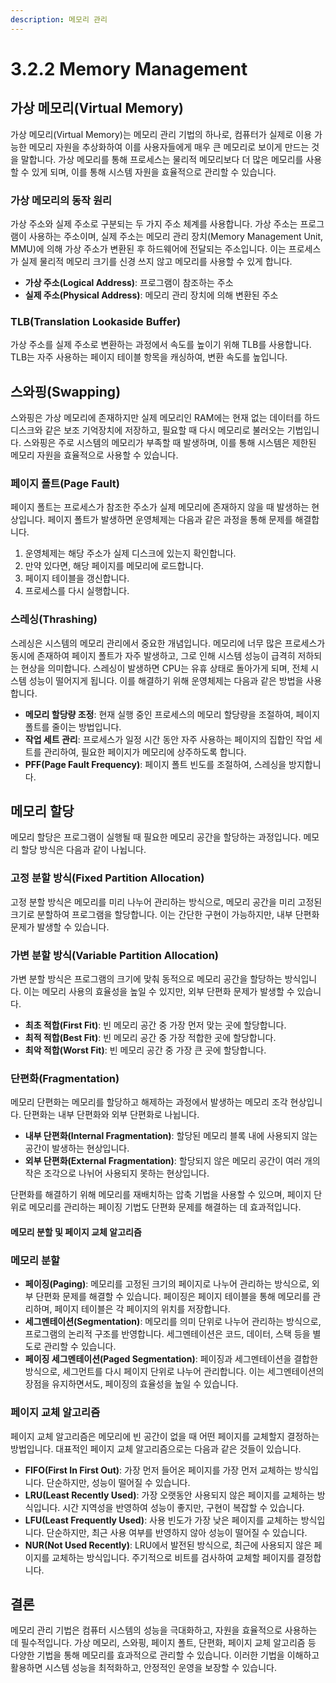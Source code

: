 ```yaml
---
description: 메모리 관리
---
```


# 3.2.2 Memory Management

## 가상 메모리(Virtual Memory)

가상 메모리(Virtual Memory)는 메모리 관리 기법의 하나로, 컴퓨터가 실제로 이용 가능한 메모리 자원을 추상화하여 이를 사용자들에게 매우 큰 메모리로 보이게 만드는 것을 말합니다. 가상 메모리를 통해 프로세스는 물리적 메모리보다 더 많은 메모리를 사용할 수 있게 되며, 이를 통해 시스템 자원을 효율적으로 관리할 수 있습니다.

### **가상 메모리의 동작 원리**

가상 주소와 실제 주소로 구분되는 두 가지 주소 체계를 사용합니다. 가상 주소는 프로그램이 사용하는 주소이며, 실제 주소는 메모리 관리 장치(Memory Management Unit, MMU)에 의해 가상 주소가 변환된 후 하드웨어에 전달되는 주소입니다. 이는 프로세스가 실제 물리적 메모리 크기를 신경 쓰지 않고 메모리를 사용할 수 있게 합니다.

* **가상 주소(Logical Address)**: 프로그램이 참조하는 주소
* **실제 주소(Physical Address)**: 메모리 관리 장치에 의해 변환된 주소

### **TLB(Translation Lookaside Buffer)**

가상 주소를 실제 주소로 변환하는 과정에서 속도를 높이기 위해 TLB를 사용합니다. TLB는 자주 사용하는 페이지 테이블 항목을 캐싱하여, 변환 속도를 높입니다.

## 스와핑(Swapping)

스와핑은 가상 메모리에 존재하지만 실제 메모리인 RAM에는 현재 없는 데이터를 하드 디스크와 같은 보조 기억장치에 저장하고, 필요할 때 다시 메모리로 불러오는 기법입니다. 스와핑은 주로 시스템의 메모리가 부족할 때 발생하며, 이를 통해 시스템은 제한된 메모리 자원을 효율적으로 사용할 수 있습니다.

### 페이지 폴트(Page Fault)

페이지 폴트는 프로세스가 참조한 주소가 실제 메모리에 존재하지 않을 때 발생하는 현상입니다. 페이지 폴트가 발생하면 운영체제는 다음과 같은 과정을 통해 문제를 해결합니다.

1. 운영체제는 해당 주소가 실제 디스크에 있는지 확인합니다.
2. 만약 있다면, 해당 페이지를 메모리에 로드합니다.
3. 페이지 테이블을 갱신합니다.
4. 프로세스를 다시 실행합니다.

### **스레싱(Thrashing)**

스레싱은 시스템의 메모리 관리에서 중요한 개념입니다. 메모리에 너무 많은 프로세스가 동시에 존재하여 페이지 폴트가 자주 발생하고, 그로 인해 시스템 성능이 급격히 저하되는 현상을 의미합니다. 스레싱이 발생하면 CPU는 유휴 상태로 돌아가게 되며, 전체 시스템 성능이 떨어지게 됩니다. 이를 해결하기 위해 운영체제는 다음과 같은 방법을 사용합니다.

* **메모리 할당량 조정**: 현재 실행 중인 프로세스의 메모리 할당량을 조절하여, 페이지 폴트를 줄이는 방법입니다.
* **작업 세트 관리**: 프로세스가 일정 시간 동안 자주 사용하는 페이지의 집합인 작업 세트를 관리하여, 필요한 페이지가 메모리에 상주하도록 합니다.
* **PFF(Page Fault Frequency)**: 페이지 폴트 빈도를 조절하여, 스레싱을 방지합니다.

## 메모리 할당

메모리 할당은 프로그램이 실행될 때 필요한 메모리 공간을 할당하는 과정입니다. 메모리 할당 방식은 다음과 같이 나뉩니다.

### **고정 분할 방식(Fixed Partition Allocation)**

고정 분할 방식은 메모리를 미리 나누어 관리하는 방식으로, 메모리 공간을 미리 고정된 크기로 분할하여 프로그램을 할당합니다. 이는 간단한 구현이 가능하지만, 내부 단편화 문제가 발생할 수 있습니다.

### **가변 분할 방식(Variable Partition Allocation)**

가변 분할 방식은 프로그램의 크기에 맞춰 동적으로 메모리 공간을 할당하는 방식입니다. 이는 메모리 사용의 효율성을 높일 수 있지만, 외부 단편화 문제가 발생할 수 있습니다.

* **최초 적합(First Fit)**: 빈 메모리 공간 중 가장 먼저 맞는 곳에 할당합니다.
* **최적 적합(Best Fit)**: 빈 메모리 공간 중 가장 적합한 곳에 할당합니다.
* **최악 적합(Worst Fit)**: 빈 메모리 공간 중 가장 큰 곳에 할당합니다.

### 단편화(Fragmentation)

메모리 단편화는 메모리를 할당하고 해제하는 과정에서 발생하는 메모리 조각 현상입니다. 단편화는 내부 단편화와 외부 단편화로 나뉩니다.

* **내부 단편화(Internal Fragmentation)**: 할당된 메모리 블록 내에 사용되지 않는 공간이 발생하는 현상입니다.
* **외부 단편화(External Fragmentation)**: 할당되지 않은 메모리 공간이 여러 개의 작은 조각으로 나뉘어 사용되지 못하는 현상입니다.

단편화를 해결하기 위해 메모리를 재배치하는 압축 기법을 사용할 수 있으며, 페이지 단위로 메모리를 관리하는 페이징 기법도 단편화 문제를 해결하는 데 효과적입니다.

#### 메모리 분할 및 페이지 교체 알고리즘

### **메모리 분할**

* **페이징(Paging)**: 메모리를 고정된 크기의 페이지로 나누어 관리하는 방식으로, 외부 단편화 문제를 해결할 수 있습니다. 페이징은 페이지 테이블을 통해 메모리를 관리하며, 페이지 테이블은 각 페이지의 위치를 저장합니다.
* **세그멘테이션(Segmentation)**: 메모리를 의미 단위로 나누어 관리하는 방식으로, 프로그램의 논리적 구조를 반영합니다. 세그멘테이션은 코드, 데이터, 스택 등을 별도로 관리할 수 있습니다.
* **페이징 세그멘테이션(Paged Segmentation)**: 페이징과 세그멘테이션을 결합한 방식으로, 세그먼트를 다시 페이지 단위로 나누어 관리합니다. 이는 세그멘테이션의 장점을 유지하면서도, 페이징의 효율성을 높일 수 있습니다.

### **페이지 교체 알고리즘**

페이지 교체 알고리즘은 메모리에 빈 공간이 없을 때 어떤 페이지를 교체할지 결정하는 방법입니다. 대표적인 페이지 교체 알고리즘으로는 다음과 같은 것들이 있습니다.

* **FIFO(First In First Out)**: 가장 먼저 들어온 페이지를 가장 먼저 교체하는 방식입니다. 단순하지만, 성능이 떨어질 수 있습니다.
* **LRU(Least Recently Used)**: 가장 오랫동안 사용되지 않은 페이지를 교체하는 방식입니다. 시간 지역성을 반영하여 성능이 좋지만, 구현이 복잡할 수 있습니다.
* **LFU(Least Frequently Used)**: 사용 빈도가 가장 낮은 페이지를 교체하는 방식입니다. 단순하지만, 최근 사용 여부를 반영하지 않아 성능이 떨어질 수 있습니다.
* **NUR(Not Used Recently)**: LRU에서 발전된 방식으로, 최근에 사용되지 않은 페이지를 교체하는 방식입니다. 주기적으로 비트를 검사하여 교체할 페이지를 결정합니다.

## 결론

메모리 관리 기법은 컴퓨터 시스템의 성능을 극대화하고, 자원을 효율적으로 사용하는 데 필수적입니다. 가상 메모리, 스와핑, 페이지 폴트, 단편화, 페이지 교체 알고리즘 등 다양한 기법을 통해 메모리를 효과적으로 관리할 수 있습니다. 이러한 기법을 이해하고 활용하면 시스템 성능을 최적화하고, 안정적인 운영을 보장할 수 있습니다.
